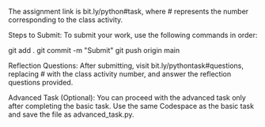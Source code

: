 The assignment link is bit.ly/python#task, where # represents the number corresponding to the class activity.

Steps to Submit:
To submit your work, use the following commands in order:

git add .
git commit -m "Submit"
git push origin main

Reflection Questions:
After submitting, visit bit.ly/pythontask#questions, replacing # with the class activity number, and answer the reflection questions provided.

Advanced Task (Optional):
You can proceed with the advanced task only after completing the basic task. Use the same Codespace as the basic task and save the file as advanced_task.py.

